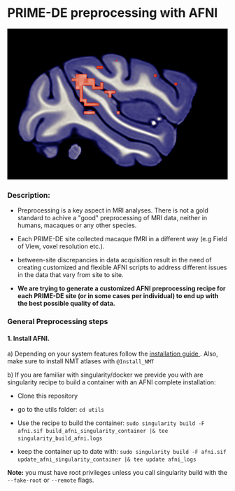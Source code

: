 # **PRIME-DE preprocessing with AFNI**

![](https://github.com/edrojas3/psilafni/blob/main/media/monkey3.png?raw=true)

### Description:

- Preprocessing is a key aspect in MRI analyses. There is not  a gold standard to achive a "good" preprocessing of MRI data, neither in humans, macaques or any other species.
- Each PRIME-DE site collected macaque fMRI in a different way (e.g Field of View, voxel resolution etc.).
- between-site discrepancies in data acquisition result in the need of creating customized and flexible AFNI scripts to address different issues in the data that vary from site to site.

- **We are trying to generate a customized AFNI preprocessing recipe for each PRIME-DE site (or in some cases per individual) to end up with the best possible  quality of data.**

### General Preprocessing steps

#### 1. Install AFNI.

  a) Depending on your system features follow the [ installation guide ](https://afni.nimh.nih.gov/pub/dist/doc/htmldoc/background_install/install_instructs/index.html). Also, make sure to install NMT atlases with `@Install_NMT`

  b) If you are familiar with singularity/docker we previde you with are singularity recipe to build a container with an AFNI complete installation:

  - Clone this repository
  - go to the utils folder: ```cd utils```

  - Use the recipe to build the container: ```sudo singularity build -F afni.sif build_afni_singularity_container |& tee singularity_build_afni.logs```
  - keep the container up to date with: ```sudo singularity build -F afni.sif update_afni_singularity_container |& tee update afni_logs```

**Note:** you must have root privileges unless you call singularity build with the `--fake-root` or `--remote` flags.
